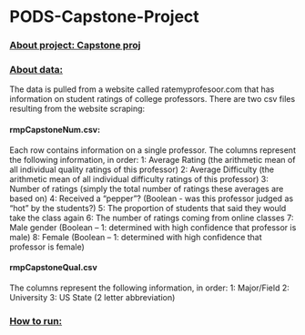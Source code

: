 # PODS-Capstone-Project

### <ins> About project: Capstone proj </ins>

### <ins> About data: </ins>
The data is pulled from a website called ratemyprofesoor.com that has information on student ratings of college professors. There are two csv files resulting from the website scraping:

#### rmpCapstoneNum.csv: 
Each row contains information on a single professor.
The columns represent the following information, in order:
1: Average Rating (the arithmetic mean of all individual quality ratings of this professor)
2: Average Difficulty (the arithmetic mean of all individual difficulty ratings of this professor)
3: Number of ratings (simply the total number of ratings these averages are based on)
4: Received a “pepper”? (Boolean - was this professor judged as “hot” by the students?)
5: The proportion of students that said they would take the class again
6: The number of ratings coming from online classes
7: Male gender (Boolean – 1: determined with high confidence that professor is male)
8: Female (Boolean – 1: determined with high confidence that professor is female)
#### rmpCapstoneQual.csv 
The columns represent the following information, in order:
1: Major/Field
2: University
3: US State (2 letter abbreviation)

### <ins> How to run: </ins>

